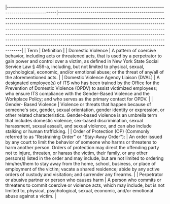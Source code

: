 |------------------------------------------------------------------------------------------------------|------------------------------------------------------------------------------------------------------------------------------------------------------------------------------------------------------------------------------------------------------------------------------------------------------------------------------------------------------------------------------------------------------------------------------------------------------------------------------------------------------------------------------------------------|
| Term                                                                                                 | Definition                                                                                                                                                                                                                                                                                                                                                                                                                                                                                                                                     |
| Domestic  Violence                                                                                   | A pattern of coercive behavior, including acts or threatened acts,  that is used by a perpetrator to gain power and control over a victim,  as defined in New York State Social Service Law § 459-a,  including, but not limited to physical, sexual, psychological,  economic, and/or emotional abuse; or the threat of any/all of the  aforementioned acts.                                                                                                                                                                                  |
| Domestic  Violence  Agency  Liaison  (DVAL)                                                          | A designated employee(s) of ITS who has been trained by the  Office for the Prevention of Domestic Violence (OPDV) to assist  victimized employees; who ensure ITS compliance with the  Gender-Based Violence and the Workplace Policy; and who serves  as the primary contact for OPDV.                                                                                                                                                                                                                                                       |
| Gender- Based  Violence                                                                              | Violence or threats that happen because of someone's sex,  gender, sexual orientation, gender identity or expression, or other  related characteristics. Gender-based violence is an umbrella term  that includes domestic violence, sex-based discrimination, sexual  harassment, sexual assault, and sexual violence, and can also  include stalking or human trafficking.                                                                                                                                                                   |
| Order of  Protection  (OP)  (Commonly  referred to as  "Restraining  Order" or  "Stay-Away  Order"): | An order issued by any court to limit the behavior of someone who  harms or threatens to harm another person. Orders of protection  may direct the offending party not to injure, threaten, or harass the  victim, their family, or any other person(s) listed in the order and  may include, but are not limited to ordering him/her/them to stay  away from the home, school, business, or place of employment of  the victim; vacate a shared residence; abide by any active orders of  custody and visitation; and surrender any firearms. |
| Perpetrator  or abusive  partner or  person who  causes harm                                         | A person who commits or threatens to commit coercive or violence  acts, which may include, but is not limited to, physical,  psychological, sexual, economic, and/or emotional abuse against  a victim.                                                                                                                                                                                                                                                                                                                                        |